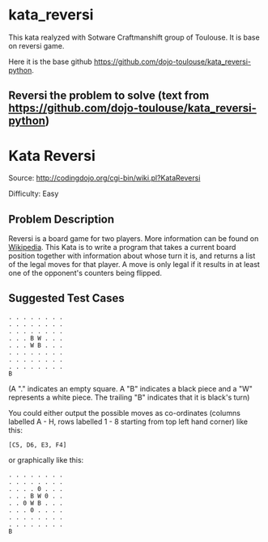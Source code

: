 kata_reversi
============

This kata realyzed with Sotware Craftmanshift group of Toulouse. It is base on reversi game.

Here it is the base github https://github.com/dojo-toulouse/kata_reversi-python.

Reversi the problem to solve (text from https://github.com/dojo-toulouse/kata_reversi-python)
---------------------------------------------------------------------------------------------


# Kata Reversi

Source: http://codingdojo.org/cgi-bin/wiki.pl?KataReversi

Difficulty: Easy

## Problem Description

Reversi is a board game for two players. More information can be found on
[Wikipedia](https://en.wikipedia.org/wiki/Reversi). This Kata is to write a program that takes a current board position together with information about whose turn it is, and returns a list of the legal moves for that player. A move is only legal if it results in at least one of the opponent's counters being flipped.

## Suggested Test Cases

```
. . . . . . . .
. . . . . . . .
. . . . . . . .
. . . B W . . .
. . . W B . . .
. . . . . . . .
. . . . . . . .
. . . . . . . .
B
```

(A "." indicates an empty square. A "B" indicates a black piece and a "W" represents a white piece. The trailing "B" indicates that it is black's turn)

You could either output the possible moves as co-ordinates (columns labelled A - H, rows labelled 1 - 8 starting from top left hand corner) like this:

```
[C5, D6, E3, F4]
```

or graphically like this:

```
. . . . . . . .
. . . . . . . .
. . . . 0 . . .
. . . B W 0 . .
. . 0 W B . . .
. . . 0 . . . .
. . . . . . . .
. . . . . . . .
B
```
